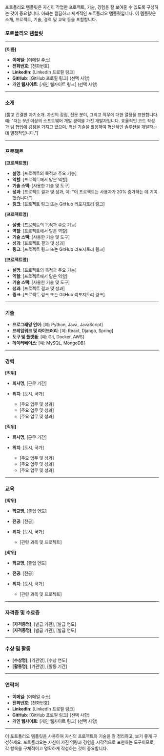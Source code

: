 포트폴리오 템플릿은 자신이 작업한 프로젝트, 기술, 경험을 잘 보여줄 수 있도록 구성하는 것이 중요합니다. 아래는 깔끔하고 체계적인 포트폴리오 템플릿입니다. 이 템플릿은 소개, 프로젝트, 기술, 경력 및 교육 등을 포함합니다.

### 포트폴리오 템플릿

---

**[이름]**

- **이메일**: [이메일 주소]
- **전화번호**: [전화번호]
- **LinkedIn**: [LinkedIn 프로필 링크]
- **GitHub**: [GitHub 프로필 링크] (선택 사항)
- **개인 웹사이트**: [개인 웹사이트 링크] (선택 사항)

---

### 소개

[짧고 간결한 자기소개. 자신의 강점, 전문 분야, 그리고 직무에 대한 열정을 표현합니다. 예: "저는 5년 이상의 소프트웨어 개발 경력을 가진 개발자입니다. 효율적인 코드 작성과 팀 협업에 강점을 가지고 있으며, 최신 기술을 활용하여 혁신적인 솔루션을 개발하는 데 열정적입니다."]

---

### 프로젝트

**[프로젝트명]**
- **설명**: [프로젝트의 목적과 주요 기능]
- **역할**: [프로젝트에서 맡은 역할]
- **기술 스택**: [사용한 기술 및 도구]
- **성과**: [프로젝트 결과 및 성과, 예: "이 프로젝트는 사용자가 20% 증가하는 데 기여했습니다."]
- **링크**: [프로젝트 링크 또는 GitHub 리포지토리 링크]

**[프로젝트명]**
- **설명**: [프로젝트의 목적과 주요 기능]
- **역할**: [프로젝트에서 맡은 역할]
- **기술 스택**: [사용한 기술 및 도구]
- **성과**: [프로젝트 결과 및 성과]
- **링크**: [프로젝트 링크 또는 GitHub 리포지토리 링크]

**[프로젝트명]**
- **설명**: [프로젝트의 목적과 주요 기능]
- **역할**: [프로젝트에서 맡은 역할]
- **기술 스택**: [사용한 기술 및 도구]
- **성과**: [프로젝트 결과 및 성과]
- **링크**: [프로젝트 링크 또는 GitHub 리포지토리 링크]

---

### 기술

- **프로그래밍 언어**: [예: Python, Java, JavaScript]
- **프레임워크 및 라이브러리**: [예: React, Django, Spring]
- **도구 및 플랫폼**: [예: Git, Docker, AWS]
- **데이터베이스**: [예: MySQL, MongoDB]

---

### 경력

**[직위]**
- **회사명**, [근무 기간]
- **위치**: [도시, 국가]

  - [주요 업무 및 성과]
  - [주요 업무 및 성과]
  - [주요 업무 및 성과]

**[직위]**
- **회사명**, [근무 기간]
- **위치**: [도시, 국가]

  - [주요 업무 및 성과]
  - [주요 업무 및 성과]
  - [주요 업무 및 성과]

---

### 교육

**[학위]**
- **학교명**, [졸업 연도]
- **전공**: [전공]
- **위치**: [도시, 국가]

  - [관련 과목 및 프로젝트]

**[학위]**
- **학교명**, [졸업 연도]
- **전공**: [전공]
- **위치**: [도시, 국가]

  - [관련 과목 및 프로젝트]

---

### 자격증 및 수료증

- **[자격증명]**, [발급 기관], [발급 연도]
- **[자격증명]**, [발급 기관], [발급 연도]

---

### 수상 및 활동

- **[수상명]**, [기관명], [수상 연도]
- **[활동명]**, [기관명], [활동 기간]

---

### 연락처

- **이메일**: [이메일 주소]
- **전화번호**: [전화번호]
- **LinkedIn**: [LinkedIn 프로필 링크]
- **GitHub**: [GitHub 프로필 링크] (선택 사항)
- **개인 웹사이트**: [개인 웹사이트 링크] (선택 사항)

---

이 포트폴리오 템플릿을 사용하여 자신의 프로젝트와 기술을 잘 정리하고, 보기 좋게 구성하세요. 포트폴리오는 자신이 가진 역량과 경험을 시각적으로 표현하는 도구이므로, 각 항목을 구체적이고 명확하게 작성하는 것이 중요합니다.